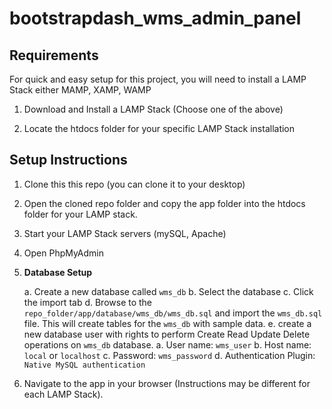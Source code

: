 # bootstrapdash_wms_admin_panel

## Requirements

For quick and easy setup for this project, you will need to install a LAMP Stack either MAMP, XAMP, WAMP

1. Download and Install a LAMP Stack (Choose one of the above)

2. Locate the htdocs folder for your specific LAMP Stack installation

## Setup Instructions

1. Clone this this repo (you can clone it to your desktop)

2. Open the cloned repo folder and copy the app folder into the htdocs folder for your LAMP stack.

3. Start your LAMP Stack servers (mySQL, Apache)

4. Open PhpMyAdmin

5. **Database Setup**

    a. Create a new database called `wms_db`
    b. Select the database
    c. Click the import tab
    d. Browse to the `repo_folder/app/database/wms_db/wms_db.sql` and import the `wms_db.sql` file. This will create tables for the `wms_db` with sample data.
    e. create a new database user with rights to perform Create Read Update Delete operations on `wms_db` database.
       a. User name: `wms_user`
       b. Host name: `local` or `localhost`
       c. Password: `wms_password`
       d. Authentication Plugin: `Native MySQL authentication`
       
 6. Navigate to the app in your browser (Instructions may be different for each LAMP Stack).
